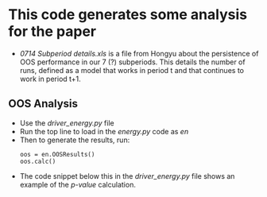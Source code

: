 # This code generates some analysis for the paper

* *0714 Subperiod details.xls* is a file from Hongyu about the persistence of OOS performance in our
  7 (?) subperiods.  This details the number of runs, defined as a model that works in period t and
  that continues to work in period t+1.
  
 ## OOS Analysis
 
 * Use the *driver_energy.py* file
 * Run the top line to load in the *energy.py* code as *en*
 * Then to generate the results, run:
    ```
    oos = en.OOSResults()
    oos.calc()
    ```
 * The code snippet below this in the *driver_energy.py* file shows an example of the *p-value* calculation.
